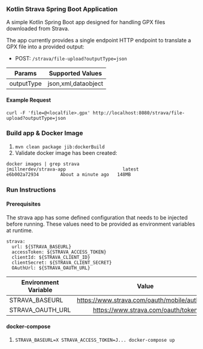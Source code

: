 ### Kotlin Strava Spring Boot Application
A simple Kotlin Spring Boot app designed for handling GPX files downloaded from Strava.

The app currently provides a single endpoint HTTP endpoint to translate a GPX file into a provided output:
- POST: `/strava/file-upload?outputType=json`

| Params         | Supported Values    | 
| -------------  |:-------------:      | 
| outputType     | json,xml,dataobject | 


#### Example Request
`
curl -F 'file=@<localfile>.gpx' http://localhost:8080/strava/file-upload?outputType=json
`

### Build app & Docker Image

1. `mvn clean package jib:dockerBuild`
2. Validate docker image has been created:

````
docker images | grep strava
jmillnerdev/strava-app                     latest              e6b002a72934        About a minute ago   148MB
````

### Run Instructions

#### Prerequisites 

The strava app has some defined configuration that needs to be injected before running. These values need to be provided as environment variables at runtime.

````
strava:
  url: ${STRAVA_BASEURL}
  accessToken: ${STRAVA_ACCESS_TOKEN}
  clientId: ${STRAVA_CLIENT_ID}
  clientSecret: ${STRAVA_CLIENT_SECRET}
  OAuthUrl: ${STRAVA_OAUTH_URL}
````

| Environment Variable         | Value                                          | 
| -----------------------------|:----------------------------------------------:| 
| STRAVA_BASEURL               | https://www.strava.com/oauth/mobile/authorize  |
| STRAVA_OAUTH_URL             | https://www.strava.com/oauth/token             |

#### docker-compose

1. `STRAVA_BASEURL=X STRAVA_ACCESS_TOKEN=J... docker-compose up`

